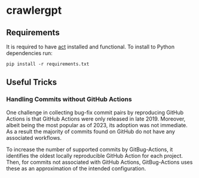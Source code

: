 # crawlergpt

## Requirements

It is required to have [act](https://github.com/nektos/act) installed and functional.
To install to Python dependencies run:
```
pip install -r requirements.txt
```


## Useful Tricks

### Handling Commits without GitHub Actions

One challenge in collecting bug-fix commit pairs by reproducing GitHub Actions is that GitHub Actions were only released in late 2019.
Moreover, albeit being the most popular as of 2023, its adoption was not immediate.
As a result the majority of commits found on GitHub do not have any associated workflows.

To increase the number of supported commits by GitBug-Actions, it identifies the oldest locally reproducible GitHub Action for each project.
Then, for commits not associated with GitHub Actions, GitBug-Actions uses these as an approximation of the intended configuration.
